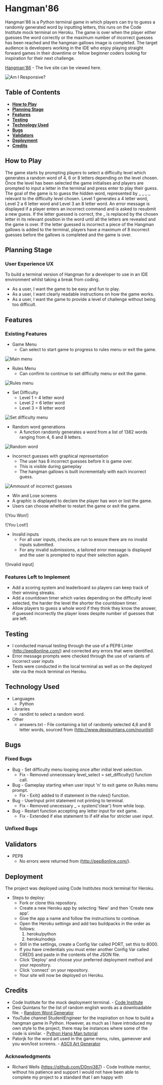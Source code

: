# **Hangman'86**
Hangman'86 is a Python terminal game in which players can try to guess a randomly generated word by inputting letters, this runs on the Code Institute mock terminal on Heroku. The game is over when the player either guesses the word correctly or the maximum number of incorrect guesses has been reached and the hangman gallows image is completed. The target audience is developers working in the IDE who enjoy playing straight forward games in their downtime or fellow beginner coders looking for inspiration for their next challenge. 

[Hangman'86](https://hangman-86.herokuapp.com/) - The live site can be viewed here. 

![Am I Responsive?](docs/read-me/responsive.png) 

## **Table of Contents**
 * [**How to Play**](#how-to-play)
 * [**Planning Stage**](#planning-stage)
 * [**Features**](#features)
 * [**Testing**](#testing)
 * [**Technology Used**](#technology-used)
 * [**Bugs**](#bugs)
 * [**Validators**](#validators)
 * [**Deployment**](#deployment)
 * [**Credits**](#credits)

## **How to Play**
The game starts by prompting players to select a difficulty level which generates a random word of 4, 6 or 8 letters depending on the level chosen. Once the level has been selected the game initialises and players are prompted to input a letter in the terminal and press enter to play their guess. The goal of the game is to guess the hidden word, represented by _ _ _ _ relevant to the difficulty level chosen. Level 1 generates a 4 letter word, Level 2 a 6 letter word and Level 3 an 8 letter word. 
An error message is displayed if a player enters an incorrect command and is asked to resubmit a new guess. If the letter guessed is correct, the _ is replaced by the chosen letter in its relevant position in the word until all the letters are revealed and the game is over. If the letter guessed is incorrect a piece of the Hangman gallows is added to the terminal, players have a maximum of 8 incorrect guesses before the gallows is completed and the game is over.

## **Planning Stage**

### **User Experience UX**
To build a terminal version of Hangman for a developer to use in an IDE environment whilst taking a break from coding.
 * As a user, I want the game to be easy and fun to play.
 * As a user, I want clearly readable instructions on how the game works.
 * As a user, I want the game to provide a level of challenge without being too difficult.

 ## **Features**

 ### **Existing Features**
* Game Menu
  * Can select to start game to progress to rules menu or exit the game.

![Main menu](docs/read-me/main-menu.png)

* Rules Menu
  * Can confirm to continue to set difficulty menu or exit the game.

![Rules menu](docs/read-me/rules-menu.png)

* Set Difficulty
  * Level 1 = 4 letter word
  * Level 2 = 6 letter word
  * Level 3 = 8 letter word

![Set difficulty menu](docs/read-me/set-difficulty.png)

 * Random word generations
   * A function randomly generates a word from a list of 1382 words ranging from 4, 6 and 8 letters.

![Random word](docs/read-me/first-guess.png)

* Incorrect guesses with graphical representation
   * The user has 8 incorrect guesses before it is game over.
   * This is visible during gameplay
   * The hangman gallows is built incrementally with each incorrect guess.

![Ammount of incorrect guesses](docs/read-me/gameplay.png)

* Win and Lose screens
 * A graphic is displayed to declare the player has won or lost the game. 
 * Users can choose whether to restart the game or exit the game.

![You Won!] 

![You Lost!] 

* Invalid inputs
  * For all user inputs, checks are run to ensure there are no invalid inputs submitted.
  * For any invalid submissions, a tailored error message is displayed and the user is prompted to input their selection again.

![Invalid input] 

### **Features Left to Implement**
* Add a scoring system and leaderboard so players can keep track of their winning streaks.
* Add a countdown timer which varies depending on the difficulty level selected, the harder the level the shorter the countdown timer.
* Allow players to guess a whole word if they think they know the answer, if guessed incorrectly the player loses despite number of guesses that are left.

## **Testing**
* I conducted manual testing through the use of a PEP8 Linter (http://pep8online.com/) and corrected any errors that were identified.
* Error message prompts were checked through the use of variants of incorrect user inputs
* Tests were conducted in the local terminal as well as on the deployed site via the mock terminal on Heroku.

## **Technology Used**
* Languages
  * Python
* Libraries
  * randint to select a random word.
* Other
  * answers.txt - File containing a list of randomly selected 4,6 and 8 letter words, sourced from (http://www.desiquintans.com/nounlist)

## **Bugs**

### **Fixed Bugs**
* Bug - Set difficulty menu looping once after initial level selection.
  * Fix - Removed unnecessary level_select = set_difficulty() function call.
* Bug - Gameplay starting when user input 'n' to exit game on Rules menu prompt.
  * Fix - Exit() added to if statement in the rules() function.
* Bug - UserInput print statement not printing to terminal.
  * Fix - Removed unecessary _ = system('clear') from while loop.
* Bug - Restart function accepting any letter input for exit game.
  * Fix - Extended if else statement to if elif else for stricter user input.
### **Unfixed Bugs**

## **Validators**
* PEP8
  * No errors were returned from (http://pep8online.com/).

## **Deployment**
The project was deployed using Code Institutes mock terminal for Heroku. 

* Steps to deploy:
  * Fork or clone this repository.
  * Create a new Heroku app by selecting 'New' and then 'Create new app'.
  * Give the app a name and follow the instructions to continue.
  * Open the Heroku settings and add two buildpacks in the order as follows:
    1. heroku/python
    2. heroku/nodejs
  * Still in the settings, create a Config Var called PORT, set this to 8000.
  * If you have credentials you must enter another Config Var called CREDS
  and paste in the contents of the JSON file.
  * Click 'Deploy' and choose your preferred deployment method and your 
  repository.
  * Click 'connect' on your repository.
  * Your site will now be deployed on Heroku.


## **Credits**
 * Code Institute for the mock deployment terminal. - [Code Institute](https://codeinstitute.net/)
 * Desi Quintans for the list of random english words as a downloadable file. - [Random Word Generator](http://www.desiquintans.com/nounlist)
 * YouTube channel StudentEngineer for the inspiration on how to build a hangman game in Python. However, as much as I have introduced my own style to the project, there may be instances where some of the code is similar. - [Python Hang Man tutorial](https://www.youtube.com/watch?v=TWLD2OKmSCQ)
* Patorjk for the word art used in the game menu, rules, gameover and you won/lost screens. - [ASCII Art Generator](https://patorjk.com/software/taag/#p=display&f=Nancyj-Underlined&t=Hello%20there)

 ### **Acknowledgments**
* Richard Wells (https://github.com/D0nni387) - Code Institute mentor, without his patience and support I would not have been able to complete my project to a standard that I am happy with